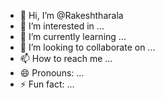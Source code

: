 - 👋 Hi, I’m @Rakeshtharala
- 👀 I’m interested in ...
- 🌱 I’m currently learning ...
- 💞️ I’m looking to collaborate on ...
- 📫 How to reach me ...
- 😄 Pronouns: ...
- ⚡ Fun fact: ...

<!---
Rakeshtharala/Rakeshtharala is a ✨ special ✨ repository because its `README.md` (this file) appears on your GitHub profile.
You can click the Preview link to take a look at your changes.
--->
